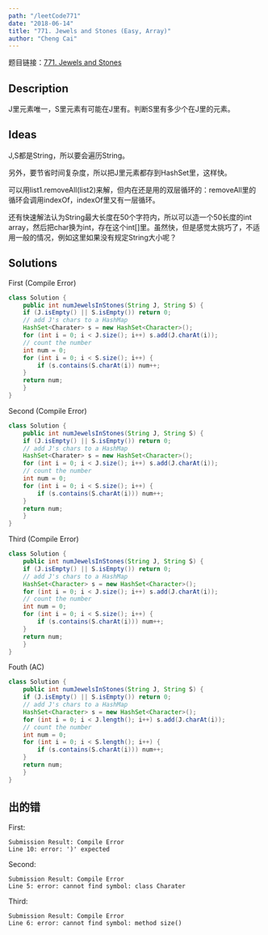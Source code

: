 ```yaml
---
path: "/leetCode771"
date: "2018-06-14"
title: "771. Jewels and Stones (Easy, Array)"
author: "Cheng Cai"
---
```


题目链接：[771. Jewels and Stones](https://leetcode.com/problems/jewels-and-stones/description/)

## Description
J里元素唯一，S里元素有可能在J里有。判断S里有多少个在J里的元素。

## Ideas

J,S都是String，所以要会遍历String。

另外，要节省时间复杂度，所以把J里元素都存到HashSet里，这样快。

可以用list1.removeAll(list2)来解，但内在还是用的双层循环的：removeAll里的循环会调用indexOf，indexOf里又有一层循环。

还有快速解法认为String最大长度在50个字符内，所以可以造一个50长度的int array，然后把char换为int，存在这个int[]里。虽然快，但是感觉太挑巧了，不适用一般的情况，例如这里如果没有规定String大小呢？

## Solutions
First (Compile Error)
```java
class Solution {
    public int numJewelsInStones(String J, String S) {
	if (J.isEmpty() || S.isEmpty()) return 0;
	// add J's chars to a HashMap
	HashSet<Charater> s = new HashSet<Character>();
	for (int i = 0; i < J.size(); i++) s.add(J.charAt(i));
	// count the number
	int num = 0;
	for (int i = 0; i < S.size(); i++) {
		if (s.contains(S.charAt(i)) num++;
	}
	return num;
    }
}
```
Second (Compile Error)
```java
class Solution {
    public int numJewelsInStones(String J, String S) {
	if (J.isEmpty() || S.isEmpty()) return 0;
	// add J's chars to a HashMap
	HashSet<Charater> s = new HashSet<Character>();
	for (int i = 0; i < J.size(); i++) s.add(J.charAt(i));
	// count the number
	int num = 0;
	for (int i = 0; i < S.size(); i++) {
		if (s.contains(S.charAt(i))) num++;
	}
	return num;
    }
}
```

Third (Compile Error) 
```java
class Solution {
    public int numJewelsInStones(String J, String S) {
	if (J.isEmpty() || S.isEmpty()) return 0;
	// add J's chars to a HashMap
	HashSet<Character> s = new HashSet<Character>();
	for (int i = 0; i < J.size(); i++) s.add(J.charAt(i));
	// count the number
	int num = 0;
	for (int i = 0; i < S.size(); i++) {
		if (s.contains(S.charAt(i))) num++;
	}
	return num;
    }
}
```

Fouth (AC) 
```java
class Solution {
    public int numJewelsInStones(String J, String S) {
	if (J.isEmpty() || S.isEmpty()) return 0;
	// add J's chars to a HashMap
	HashSet<Character> s = new HashSet<Character>();
	for (int i = 0; i < J.length(); i++) s.add(J.charAt(i));
	// count the number
	int num = 0;
	for (int i = 0; i < S.length(); i++) {
		if (s.contains(S.charAt(i))) num++;
	}
	return num;
    }
}
```

## 出的错
First:
```
Submission Result: Compile Error 
Line 10: error: ')' expected
```
Second:
```
Submission Result: Compile Error 
Line 5: error: cannot find symbol: class Charater
```
Third:
```
Submission Result: Compile Error 
Line 6: error: cannot find symbol: method size()
```